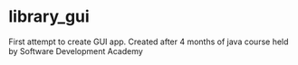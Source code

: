 # library_gui
First attempt to create GUI app.
Created after 4 months of java course held by Software Development Academy
